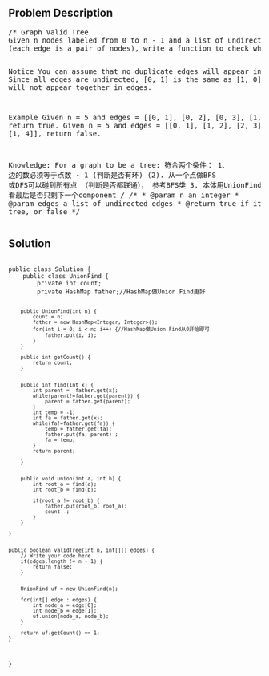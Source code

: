 <!--
<style>
  body { font-family: Arial, sans-serif; }
  .container { max-width: 700px; margin: 0 auto; padding: 10px; }
  .comment-block { background-color: #f9f9f9; padding: 10px; border-left: 5px solid #ccc; overflow-wrap: break-word; white-space: pre-wrap; }
  .code-block { background-color: #f4f4f4; padding: 10px; border: 1px solid #ddd; overflow-wrap: break-word; white-space: pre-wrap; }
</style>
-->

<div class='container'>
<h2>Problem Description</h2>
<div class='comment-block'>
<pre>
/* Graph Valid Tree
Given n nodes labeled from 0 to n - 1 and a list of undirected edges 
(each edge is a pair of nodes), write a function to check whether these edges make up a valid tree.

Notice
You can assume that no duplicate edges will appear in edges. Since all edges are undirected, 
[0, 1] is the same as [1, 0] and thus will not appear together in edges.

Example
Given n = 5 and edges = [[0, 1], [0, 2], [0, 3], [1, 4]], return true.
Given n = 5 and edges = [[0, 1], [1, 2], [2, 3], [1, 3], [1, 4]], return false.

Knowledge:
For a graph to be a tree: 符合两个条件：
1、 边的数必须等于点数 - 1 (判断是否有环)
(2). 从一个点做BFS 或DFS可以碰到所有点 （判断是否都联通）， 参考BFS类
3. 本体用UnionFind, 看最后是否只剩下一个component
*/
    /**
     * @param n an integer
     * @param edges a list of undirected edges
     * @return true if it's a valid tree, or false
     */
</pre>
</div>

<h2>Solution</h2>
<div class='code-block'>
<pre><code class='language-java'>
public class Solution {
    public class UnionFind {
        private int count;
        private HashMap<Integer, Integer> father;//HashMap做Union Find更好
        
        public UnionFind(int n) {
            count = n;
            father = new HashMap<Integer, Integer>();
            for(int i = 0; i < n; i++) {//HashMap做Union Find从0开始即可
                father.put(i, i);
            }
        }
        
        public int getCount() {
            return count;
        }
        
        
        public int find(int x) {
            int parent =  father.get(x);
            while(parent!=father.get(parent)) {
                parent = father.get(parent);
            }
            int temp = -1;
            int fa = father.get(x);
            while(fa!=father.get(fa)) {
                temp = father.get(fa);
                father.put(fa, parent) ;
                fa = temp;
            }
            return parent;

        }
        
        
        public void union(int a, int b) {
            int root_a = find(a);
            int root_b = find(b);
            
            if(root_a != root_b) {
                father.put(root_b, root_a);
                count--;
            }
        }
        
    } 
     
     
    public boolean validTree(int n, int[][] edges) {
        // Write your code here
        if(edges.length != n - 1) {
            return false;
        }
        
        
        UnionFind uf = new UnionFind(n);
        
        for(int[] edge : edges) {
            int node_a = edge[0];
            int node_b = edge[1];
            uf.union(node_a, node_b);
        }
        
        return uf.getCount() == 1;
    }
}</code></pre>
</div>
</div>

